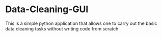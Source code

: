 # Data-Cleaning-GUI
This is a simple python application that allows one to carry out the basic data cleaning tasks without writing code from scratch
